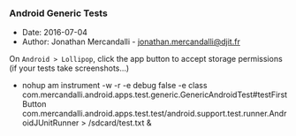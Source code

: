### Android Generic Tests

* Date: 2016-07-04
* Author: Jonathan Mercandalli - jonathan.mercandalli@djit.fr

On ```Android > Lollipop```, click the app button to accept storage permissions (if your tests take screenshots...)

* nohup am instrument -w -r   -e debug false -e class com.mercandalli.android.apps.test.generic.GenericAndroidTest#testFirstButton com.mercandalli.android.apps.test.test/android.support.test.runner.AndroidJUnitRunner > /sdcard/test.txt &